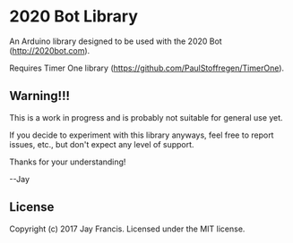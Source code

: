 # 2020 Bot Library

An Arduino library designed to be used with the 2020 Bot (http://2020bot.com).

Requires Timer One library (https://github.com/PaulStoffregen/TimerOne).

## Warning!!!

This is a work in progress and is probably not suitable for general use yet.

If you decide to experiment with this library anyways, feel free to report issues, etc., but don't expect any level of support.

Thanks for your understanding!

--Jay

## License

Copyright (c) 2017 Jay Francis.  Licensed under the MIT license.
